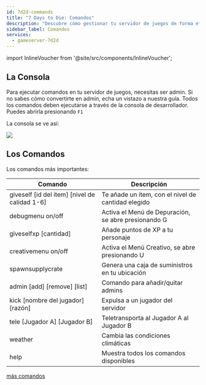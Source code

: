 ```yaml
---
id: 7d2d-commands
title: "7 Days to Die: Comandos"
description: "Descubre cómo gestionar tu servidor de juegos de forma efectiva usando comandos de admin y mejora el control del juego → Aprende más ahora"
sidebar_label: Comandos
services:
  - gameserver-7d2d
---
```


import InlineVoucher from '@site/src/components/InlineVoucher';

<InlineVoucher />

## La Consola
Para ejecutar comandos en tu servidor de juegos, necesitas ser admin. Si no sabes cómo convertirte en admin, echa un vistazo a nuestra guía.
Todos los comandos deben ejecutarse a través de la consola de desarrollador. Puedes abrirla presionando `F1`

La consola se ve así:

![](https://screensaver01.zap-hosting.com/index.php/s/Lyi4qrT5MjzJLkL/preview)

## Los Comandos
Los comandos más importantes:

| Comando    | Descripción                                                 |
| ----------------- | ------------------------------------------------------------ |
| giveself [id del ítem] [nivel de calidad 1-6] | Te añade un ítem, con el nivel de cantidad elegido |
| debugmenu on/off | Activa el Menú de Depuración, se abre presionando G |
| giveselfxp [cantidad] | Añade puntos de XP a tu personaje |
| creativemenu on/off | Activa el Menú Creativo, se abre presionando U |
| spawnsupplycrate | Genera una caja de suministros en tu ubicación |
| admin [add] [remove] [list] | Comando para añadir/quitar admins |
| kick [nombre del jugador] [razón] | Expulsa a un jugador del servidor |
| tele [Jugador A] [Jugador B] | Teletransporta al Jugador A al Jugador B |
| weather | Cambia las condiciones climáticas |
| help | Muestra todos los comandos disponibles |

[más comandos](https://commands.gg/7dtd)

<InlineVoucher />